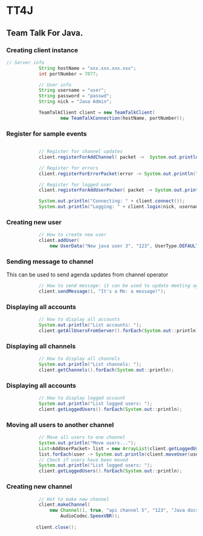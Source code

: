 # TT4J

## Team Talk For Java.

### Creating client instance
``` java
// Server info
            String hostName = "xxx.xxx.xxx.xxx";
            int portNumber = 7077;

            // User info
            String username = "user";
            String password = "passwd";
            String nick = "Java Admin";

            TeamTalkClient client = new TeamTalkClient(
                    new TeamTalkConnection(hostName, portNumber));
```

### Register for sample events
``` java

            // Register for channel updates
            client.registerForAddChannel( packet ->  System.out.println("Event: " + packet));

            // Register for errors
            client.registerForErrorPacket(error -> System.out.println("Error: " + error));

            // Register for logged user
            client.registerForAddUserPacker( packet -> System.out.println("User: " + packet));

            System.out.println("Connecting: " + client.connect());
            System.out.println("Logging: " + client.login(nick, username, password));

```
### Creating new user
``` java
            // How to create new user
            client.addUser(
                new UserData("New java user 3", "123", UserType.DEFAULT, "new user", "1"));
```
### Sending message to channel
This can be used to send agenda updates from channel operator
``` java
            // How to send message: it can be used to update meeting agenda
            client.sendMessage(1, "It's a Me: a message!");
```

### Displaying all accounts
``` java
            // How to display all accounts
            System.out.println("List accounts: ");
            client.getAllUsersFromServer().forEach(System.out::println);
```

### Displaying all channels
``` java
            // How to display all channels
            System.out.println("List channels: ");
            client.getChannels().forEach(System.out::println);
```

### Displaying all accounts
``` java
            // How to display logged account
            System.out.println("List logged users: ");
            client.getLoggedUsers().forEach(System.out::println);
```

### Moving all users to another channel
``` java
            // Move all users to one channel
            System.out.println("Move users...");
            List<AddUserPacket> list = new ArrayList(client.getLoggedUsers());
            list.forEach(user -> System.out.println(client.moveUser(user.getUserid(), 2)));
            // Check if users have been moved
            System.out.println("List logged users: ");
            client.getLoggedUsers().forEach(System.out::println);
```

### Creating new channel
``` java
            // Hot to make new channel
            client.makeChannel(
            	new Channel(1, true, "api channel 5", "123", "Java docs",
                	AudioCodec.SpeexVBR));
           
           client.close();
```
